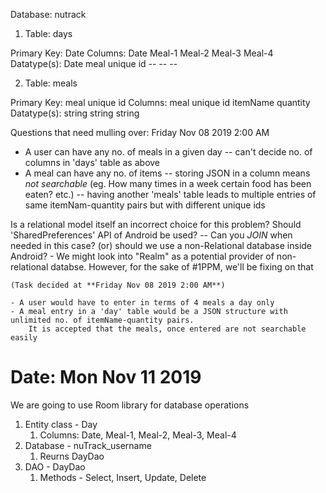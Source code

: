 Database:       nutrack

1) Table:          days

Primary Key:    Date
Columns:        Date    Meal-1      Meal-2      Meal-3      Meal-4
Datatype(s):    Date    meal unique id --         --      --

2) Table:          meals

Primary Key:    meal unique id
Columns:        meal unique id      itemName        quantity
Datatype(s):        string              string      string

Questions that need mulling over: Friday Nov 08 2019 2:00 AM
- A user can have any no. of meals in a given day -- can't decide no. of columns in 'days' table as above
- A meal can have any no. of items -- storing JSON in a column means *not searchable* (eg. How many times in a week certain food has been eaten? etc.)
                                    -- having another 'meals' table leads to multiple entries of same itemNam-quantity pairs but with different unique ids

Is a relational model itself an incorrect choice for this problem?
Should 'SharedPreferences' API of Android be used? -- Can you *JOIN* when needed in this case?
(or) should we use a non-Relational database inside Android?
    - We might look into "Realm" as a potential provider of non-relational databse.
    However, for the sake of #1PPM, we'll be fixing on that

    (Task decided at **Friday Nov 08 2019 2:00 AM**)

    - A user would have to enter in terms of 4 meals a day only
    - A meal entry in a 'day' table would be a JSON structure with unlimited no. of itemName-quantity pairs.
        It is accepted that the meals, once entered are not searchable easily

Date: Mon Nov 11 2019
=====================

We are going to use Room library for database operations

1) Entity class - Day
   1) Columns: Date, Meal-1, Meal-2, Meal-3, Meal-4
2) Database - nuTrack_username
   1) Reurns DayDao
3) DAO - DayDao
   1) Methods - Select, Insert, Update, Delete

